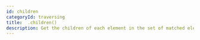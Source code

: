 ```yaml
---
id: children
categoryId: traversing
title:  .children()
description: Get the children of each element in the set of matched elements, optionally filtered by a selector.
---
```

